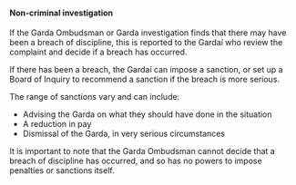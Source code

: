 ####  **Non-criminal investigation**

If the Garda Ombudsman or Garda investigation finds that there may have been a
breach of discipline, this is reported to the Gardaí who review the complaint
and decide if a breach has occurred.

If there has been a breach, the Gardaí can impose a sanction, or set up a
Board of Inquiry to recommend a sanction if the breach is more serious.

The range of sanctions vary and can include:

  * Advising the Garda on what they should have done in the situation 
  * A reduction in pay 
  * Dismissal of the Garda, in very serious circumstances 

It is important to note that the Garda Ombudsman cannot decide that a breach
of discipline has occurred, and so has no powers to impose penalties or
sanctions itself.

